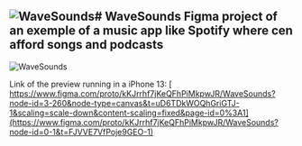 ![WaveSounds](https://github.com/user-attachments/assets/ec5200f5-bf5f-4a8b-a4bc-adf5caf1347e)# WaveSounds
Figma project of an exemple of a music app like Spotify where cen afford songs and podcasts
--

![WaveSounds](https://github.com/user-attachments/assets/50f21097-721d-41ac-a5f9-fbf8c1b1b123)


Link of the preview running in  a iPhone 13: [ https://www.figma.com/proto/kKJrrhf7jKeQFhPiMkpwJR/WaveSounds?node-id=3-260&node-type=canvas&t=uD6TDkWOQhGriGTJ-1&scaling=scale-down&content-scaling=fixed&page-id=0%3A1](https://www.figma.com/proto/kKJrrhf7jKeQFhPiMkpwJR/WaveSounds?node-id=0-1&t=FJVVE7VfPoje9GEO-1)
